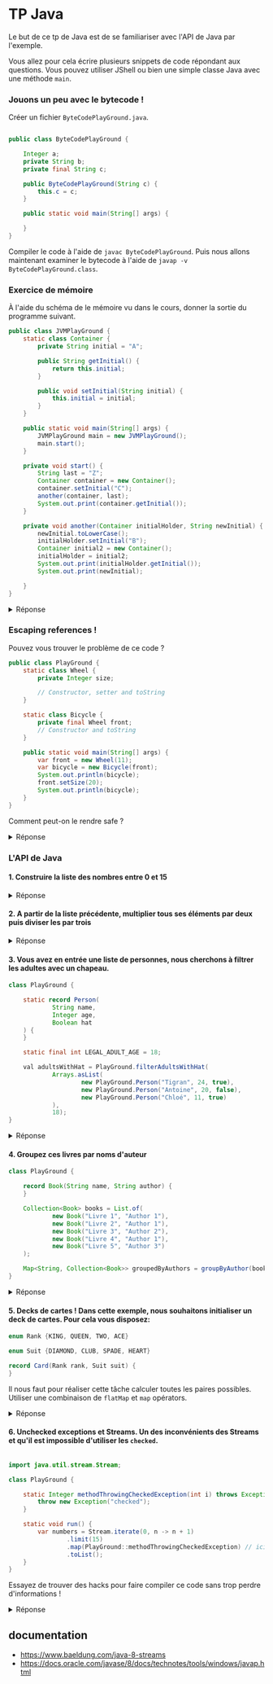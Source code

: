 # TP Java

Le but de ce tp de Java est de se familiariser avec l'API de Java par l'exemple.

Vous allez pour cela écrire plusieurs snippets de code répondant aux questions. Vous pouvez utiliser JShell
ou bien une simple classe Java avec une méthode `main`.

### Jouons un peu avec le bytecode !

Créer un fichier `ByteCodePlayGround.java`.

```java

public class ByteCodePlayGround {

    Integer a;
    private String b;
    private final String c;

    public ByteCodePlayGround(String c) {
        this.c = c;
    }

    public static void main(String[] args) {

    }
}
```

Compiler le code à l'aide de `javac ByteCodePlayGround`. Puis nous allons maintenant examiner le bytecode à l'aide
de `javap -v ByteCodePlayGround.class`.


### Exercice de mémoire

À l'aide du schéma de le mémoire vu dans le cours, donner la sortie du programme suivant.

```java
public class JVMPlayGround {
    static class Container {
        private String initial = "A";

        public String getInitial() {
            return this.initial;
        }

        public void setInitial(String initial) {
            this.initial = initial;
        }
    }

    public static void main(String[] args) {
        JVMPlayGround main = new JVMPlayGround();
        main.start();
    }

    private void start() {
        String last = "Z";
        Container container = new Container();
        container.setInitial("C");
        another(container, last);
        System.out.print(container.getInitial());
    }

    private void another(Container initialHolder, String newInitial) {
        newInitial.toLowerCase();
        initialHolder.setInitial("B");
        Container initial2 = new Container();
        initialHolder = initial2;
        System.out.print(initialHolder.getInitial());
        System.out.print(newInitial);

    }
}

```

<details>

<summary>Réponse</summary>

<h4>Predication of the outcome</h4>

Le tableau se lit du bas vers le haut pour garder le "stack".

```
scope      | stack          | heap                   
-----------|----------------|------------------------
(another)> | initial2      -|-> Container() -> "A"   
           |                |   ^
(another)> | newInitial    -|---|------------------| 
(another)> | initialHolder -|---|                  | 
(another)> | container     -|-> Container() -> "B" | 
(start)>   | last          -|-> "Z" <------------- | 
(main)>    | main          -|-> Main()               
```

First print: "A"

2nd print: "Z"

3rd print: "B"
</details>

### Escaping references !

Pouvez vous trouver le problème de ce code ?

```java
public class PlayGround {
    static class Wheel {
        private Integer size;

        // Constructor, setter and toString
    }

    static class Bicycle {
        private final Wheel front;
        // Constructor and toString
    }

    public static void main(String[] args) {
        var front = new Wheel(11);
        var bicycle = new Bicycle(front);
        System.out.println(bicycle);
        front.setSize(20);
        System.out.println(bicycle);
    }
}

```

Comment peut-on le rendre safe ? 

<details>
    
<summary>Réponse</summary>

```java
public class PlayGround {
    static class Wheel {
        private Integer size;

        // Constructor, setter and toString
    }

    static class Bicycle {
        private final Wheel front;
        
        Bicycle(Wheel front) {
            this.front = new Wheel(front.size);
        }
        // Constructor and toString
    }

    public static void main(String[] args) {
        var front = new Wheel(11);
        var bicycle = new Bicycle(front);
        System.out.println(bicycle);
        front.setSize(20);
        System.out.println(bicycle);
    }
}
```
</details>

### L'API de Java

#### 1. Construire la liste des nombres entre 0 et 15

<details> 

<summary> Réponse </summary>

```java

class PlayGround {

    static List<Integer> withListApi() {
        return Arrays.asList(0, 1, 2, 3, 4, 5, 6, 7, 8, 9, 10, 11, 12, 13, 14, 15);
    }

    static List<Integer> withAdvanceStreamApi() {
        return Stream.iterate(0, n -> n + 1)
                .limit(16)
                .toList();
    }
}

```

</details> 

#### 2. A partir de la liste précédente, multiplier tous ses éléments par deux puis diviser les par trois

<details> 

<summary> Réponse </summary>

```java

class PlayGround {

    static List<Integer> withTwoSteps() {
        return Stream.iterate(0, n -> n + 1)
                .limit(16)
                .map(n -> n * 2)
                .map(n -> n / 3)
                .toList();
    }

    // Little trick here, it does not change performance wise, since streams are lazy

    static List<Integer> withOneStep() {
        return Stream.iterate(0, n -> n + 1)
                .limit(16)
                .map(PlayGround::computation)
                .toList();
    }


    static Integer computation(Integer n) {
        return n * 2 / 3;
    }
}

```

</details> 

#### 3. Vous avez en entrée une liste de personnes, nous cherchons à filtrer les adultes avec un chapeau.

```java
class PlayGround {

    static record Person(
            String name,
            Integer age,
            Boolean hat
    ) {
    }

    static final int LEGAL_ADULT_AGE = 18;

    val adultsWithHat = PlayGround.filterAdultsWithHat(
            Arrays.asList(
                    new PlayGround.Person("Tigran", 24, true),
                    new PlayGround.Person("Antoine", 20, false),
                    new PlayGround.Person("Chloé", 11, true)
            ),
            18);
}
```

<details> 

<summary> Réponse </summary>

```java

class PlayGround {

    record Person(String name, Integer age, Boolean hat) {
    }

    static final int LEGAL_ADULT_AGE = 18;

    static Collection<String> filterAdultsWithHat(Collection<Person> persons, int legalAdultAge) {
        return persons
                .stream()
                .filter(person -> person.age >= legalAdultAge)
                .filter(person -> person.hat)
                .map(Person::name)
                .toList();

    }


}

```

</details> 

#### 4. Groupez ces livres par noms d'auteur

```java
class PlayGround {

    record Book(String name, String author) {
    }

    Collection<Book> books = List.of(
            new Book("Livre 1", "Author 1"),
            new Book("Livre 2", "Author 1"),
            new Book("Livre 3", "Author 2"),
            new Book("Livre 4", "Author 1"),
            new Book("Livre 5", "Author 3")
    );

    Map<String, Collection<Book>> groupedByAuthors = groupByAuthor(books);
}
```

<details> 

<summary> Réponse </summary>

```java

class PlayGround {

    static groupByAuthor(Collection<Book> books) {
        return books.stream()
                .collect(Collectors.groupingBy(Book::author));
    }

}

```

</details> 

#### 5. Decks de cartes ! Dans cette exemple, nous souhaitons initialiser un deck de cartes. Pour cela vous disposez:

```java
enum Rank {KING, QUEEN, TWO, ACE}

enum Suit {DIAMOND, CLUB, SPADE, HEART}

record Card(Rank rank, Suit suit) {
}
```

Il nous faut pour réaliser cette tâche calculer toutes les paires possibles. Utiliser une combinaison de `flatMap`
et `map` opérators.

<details> 

<summary> Réponse </summary>

```java

import java.util.Collection;
import java.util.stream.Stream;

class PlayGround {

    enum Rank {KING, QUEEN, TWO, ACE}

    enum Suit {DIAMOND, CLUB, SPADE, HEART}

    record Card(Rank rank, Suit suit) {
    }

    static Collection<Card> newDeck() {
        return Stream.of(Suit.values())
                .flatMap(suit -> Stream.of(Rank.values())
                        .map(rank -> new Card(rank, suit))
                )
                .toList();
    }
}

```

</details> 

#### 6. Unchecked exceptions et Streams. Un des inconvénients des Streams et qu'il est impossible d'utiliser les `checked`.

```java

import java.util.stream.Stream;

class PlayGround {

    static Integer methodThrowingCheckedException(int i) throws Exception {
        throw new Exception("checked");
    }

    static void run() {
        var numbers = Stream.iterate(0, n -> n + 1)
                .limit(15)
                .map(PlayGround::methodThrowingCheckedException) // ici le code ne compile pas
                .toList();
    }
}

```

Essayez de trouver des hacks pour faire compiler ce code sans trop perdre d'informations !

<details> 

<summary> Réponse </summary>

```java

import java.util.Collection;
import java.util.Optional;
import java.util.stream.Stream;

class PlayGround {

    static Integer methodThrowingCheckedException(int i) throws Exception {
        throw new Exception("checked");
    }

    static void run() {
        // Solution 1
        var numbers = Stream.iterate(0, n -> n + 1)
                .limit(15)
                .map(i -> {
                    try {
                        return PlayGround.methodThrowingCheckedException(i);
                    } catch (Exception e) {
                        // handle here, but the issue is, what to return :/ 
                        // we could transform into a Runtime but meeh
                    }
                })
                .toList();

        // Solution 2 
        var numbers = Stream.iterate(0, n -> n + 1)
                .limit(15)
                .map(i -> {
                    try {
                        return Optional.of(PlayGround.methodThrowingCheckedException(i));
                    } catch (Exception e) {
                        return Optional.empty(); // Not bad, but we loose some information, logging could be enough tho
                    }
                })
                .filter(Optional::isPresent)
                .toList();


        // Solution 3 using FP
        var numbers = Stream.iterate(0, n -> n + 1)
                .limit(15)
                .map(PlayGround::methodWrapped) // Here it compiles ! And we do not loose information, FP is wonderful :-)
                .toList();


    }

    // For the example to be a Monad, we would need to add function like `flatMap`, `map`, `filter` 
    // and verify the three lows, but well you got what we want to do :p
    interface Either<L, R> extends Iterable<R> {

        static <L, R> Either<L, R> right(R right) {
            return new Right<>(right);
        }

        static <L, R> Either<L, R> left(L left) {
            return new Left<>(left);
        }

        boolean isLeft();

        L getLeft();

        boolean isRight();

        R getRight();

        final class Right<L, R> implements Either<L, R> {
            private final R value;

            private Right(R right) {
                this.value = right;
            }
            // complete implementation
        }

        final class Left<L, R> implements Either<L, R> {
            private final L value;

            private Left(L left) {
                this.value = left;
            }
            // complete implementation
        }

    }


}

```

Un peu plus de lecture pour une solution plus javaesque : https://stackoverflow.com/a/27644392
</details> 

## documentation

- https://www.baeldung.com/java-8-streams
- https://docs.oracle.com/javase/8/docs/technotes/tools/windows/javap.html
